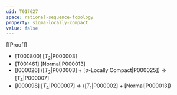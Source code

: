 ```yaml
---
uid: T017627
space: rational-sequence-topology
property: sigma-locally-compact
value: false
---
```

[[Proof]]

* [T000800] [$T_2$|P000003]
* [T001461] [Normal|P000013]
* [I000026] ([$T_2$|P000003] + [$\sigma$-Locally Compact|P000025]) => [$T_4$|P000007]
* [I000098] [$T_4$|P000007] => ([$T_1$|P000002] + [Normal|P000013])

